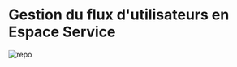 # Gestion du flux d'utilisateurs en Espace Service


![repo](https://user-images.githubusercontent.com/92577997/216350372-ae6d5ea7-db73-492c-bdb3-b6f0137454e3.png)
